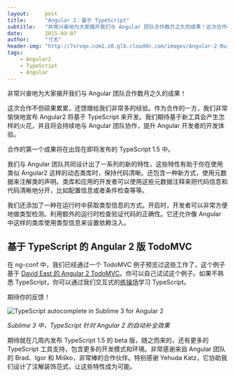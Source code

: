 ```yaml
---
layout:     post
title:      "Angular 2：基于 TypeScript"
subtitle:   "非常兴奋地为大家揭开我们与 Angular 团队合作数月之久的成果！这次合作不但硕果累累，还馈赠给我们非常多的经验。作为合作的一方，我们非常愉快地宣布 Angular2 将基于 TypeScript 来开发。我们期待基于新工具会产生怎样的火花，并且将会持续地与 Angular 团队协作，提升 Angular 开发者的开发体验。"
date:       2015-03-07
author:     "寸志"
header-img: "http://7xrvqo.com1.z0.glb.clouddn.com/images/Angular-2-Built-on-TypeScript.60e69a32.jpg"
tags:
    - Angular2
    - TypeScript
    - Angular
---
```


非常兴奋地为大家揭开我们与 Angular 团队合作数月之久的成果！

这次合作不但硕果累累，还馈赠给我们非常多的经验。作为合作的一方，我们非常愉快地宣布 Angular2 将基于 TypeScript 来开发。我们期待基于新工具会产生怎样的火花，并且将会持续地与 Angular 团队协作，提升 Angular 开发者的开发体验。

合作的第一个成果将在出现在即将发布的 TypeScript 1.5 中。

我们与 Angular 团队共同设计出了一系列的新的特性，这些特性有助于你在使用类似 Angular2 这样的动态类库时，保持代码清晰。还包含一种新方式，使用元数据来注解类的声明。类库和应用的开发者可以使用这些元数据注释来把代码信息和代码清晰地分开，比如配置信息或者条件检查等等。

我们还添加了一种在运行时中获取类型信息的方式。开启时，开发者可以非常方便地做类型检测。利用额外的运行时检查验证代码的正确性。它还允许像 Angular 中这样的类库使用类型信息来设置依赖注入。

## 基于 TypeScript 的 Angular 2 版 TodoMVC

在 ng-conf 中，我们已经通过一个 TodoMVC 例子预览过这些工作了，这个例子基于 [David East 的 Angular 2 TodoMVC](https://github.com/davideast/ng2do)。你可以自己试试这个例子。如果不熟悉 TypeScript，你可以通过我们交互式的[练操场]((http://www.typescriptlang.org/Playground))学习 TypeScript。

期待你的反馈！

![TypeScript autocomplete in Sublime 3 for Angular 2](http://blogs.msdn.com/resized-image.ashx/__size/550x0/__key/communityserver-blogs-components-weblogfiles/00-00-01-56-67/0820.Sublime_5F00_Intellisense.png)

*Sublime 3 中，TypeScript 针对 Angular 2 的自动补全效果*

期待就在几周内发布 TypeScript 1.5 的 beta 版，随之而来的，还有更多的 TypeScript 工具支持，包含更多的开发模式和环境。非常感谢来自 Angular 团队的 Brad、Igor 和 Miško，非常棒的合作伙伴。特别感谢 Yehuda Katz，它协助我们设计了注解装饰范式，让这些特性成为可能。

